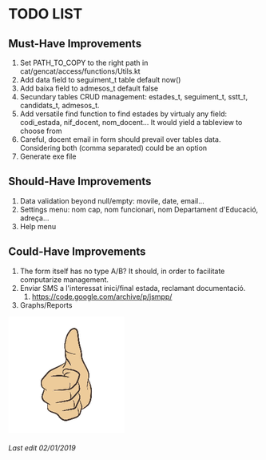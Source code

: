 # TODO LIST

## Must-Have Improvements

1. Set PATH_TO_COPY to the right path in cat/gencat/access/functions/Utils.kt
1. Add data field to seguiment_t table default now()
1. Add baixa field to admesos_t default false
1. Secundary tables CRUD management: estades_t, seguiment_t, sstt_t, candidats_t, admesos_t.
1. Add versatile find function to find estades by virtualy any field: codi_estada, nif_docent, nom_docent... It would yield a tableview to choose from
1. Careful, docent email in form should prevail over tables data. Considering both (comma separated) could be an option 
1. Generate exe file

## Should-Have Improvements

1. Data validation beyond null/empty: movile, date, email...
1. Settings menu: nom cap, nom funcionari, nom Departament d'Educació, adreça...
1. Help menu

## Could-Have Improvements

1. The form itself has no type A/B? It should, in order to facilitate computarize management.
1. Enviar SMS a l'interessat inici/final estada, reclamant documentació.
    1. https://code.google.com/archive/p/jsmpp/
1. Graphs/Reports

![Thumb Up](./thumb_up.jpg)

###### Last edit 02/01/2019